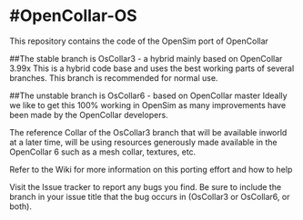 #OpenCollar-OS
=============

This repository contains the code of the OpenSim port of OpenCollar

##The stable branch is OsCollar3 - a hybrid mainly based on OpenCollar 3.99x
This is a hybrid code base and uses the best working parts of several
branches. This branch is recommended for normal use.

##The unstable branch is OsCollar6 - based on OpenCollar master
Ideally we like to get this 100% working in OpenSim as many improvements
have been made by the OpenCollar developers.

The reference Collar of the OsCollar3 branch that will be available inworld
at a later time, will be using resources generously made available in the
OpenCollar 6 such as a mesh collar, textures, etc.

Refer to the Wiki for more information on this porting effort and how to help

Visit the Issue tracker to report any bugs you find. Be sure to include the
branch in your issue title that the bug occurs in (OsCollar3 or OsCollar6,
or both).

